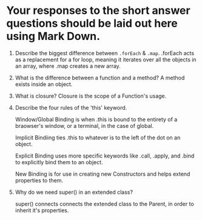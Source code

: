 # Your responses to the short answer questions should be laid out here using Mark Down.
1. Describe the biggest difference between `.forEach` & `.map`.
     .forEach acts as a replacement for a for loop, meaning it iterates over all the objects in an array, where .map creates a new array.

2. What is the difference between a function and a method?
     A method exists inside an object. 
3. What is closure?
     Closure is the scope of a Function's usage.
4. Describe the four rules of the 'this' keyword.

     Window/Global Binding is when .this is bound to the entirety of a braowser's window, or a terminal, in the case of global.

     Implicit Bindiing  ties .this to whatever is to the left of the dot on an object.  

     Explicit Binding uses more specific keywords like .call, .apply, and .bind to explicitly bind them to an object.

     New Binding is for use in creating new Constructors and helps extend properties to them.


5. Why do we need super() in an extended class?

     super() connects connects the extended class to the Parent, in order to inherit it's properties. 
